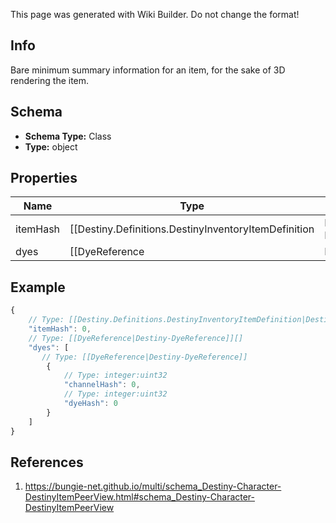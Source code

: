 <span class="wiki-builder">This page was generated with Wiki Builder. Do not change the format!</span>

## Info
Bare minimum summary information for an item, for the sake of 3D rendering the item.

## Schema
* **Schema Type:** Class
* **Type:** object

## Properties
Name | Type | Description
---- | ---- | -----------
itemHash | [[Destiny.Definitions.DestinyInventoryItemDefinition|Destiny-Definitions-DestinyInventoryItemDefinition]]:integer:uint32 | The hash identifier of the item in question. Use it to look up the DestinyInventoryItemDefinition of the item for static rendering data.
dyes | [[DyeReference|Destiny-DyeReference]][] | The list of dyes that have been applied to this item.

## Example
```javascript
{
    // Type: [[Destiny.Definitions.DestinyInventoryItemDefinition|Destiny-Definitions-DestinyInventoryItemDefinition]]:integer:uint32
    "itemHash": 0,
    // Type: [[DyeReference|Destiny-DyeReference]][]
    "dyes": [
       // Type: [[DyeReference|Destiny-DyeReference]]
        {
            // Type: integer:uint32
            "channelHash": 0,
            // Type: integer:uint32
            "dyeHash": 0
        }
    ]
}

```

## References
1. https://bungie-net.github.io/multi/schema_Destiny-Character-DestinyItemPeerView.html#schema_Destiny-Character-DestinyItemPeerView

